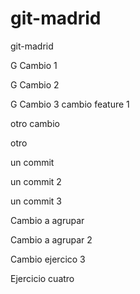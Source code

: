 # git-madrid
git-madrid

G Cambio 1 

G Cambio 2

G Cambio 3
cambio feature 1

otro cambio

otro


un commit

un commit 2

un commit 3

Cambio a agrupar 

Cambio a agrupar 2

Cambio ejercico 3

Ejercicio cuatro